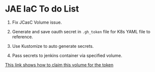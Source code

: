 # JAE IaC To do List

1. Fix JCasC Volume issue. 

2. Generate and save oauth secret in `.gh_token` file for K8s YAML file to reference.

3. Use Kustomize to auto generate secrets.

4. Pass secrets to jenkins container via specified volume.

[This link shows how to claim this volume for the token](https://github.com/EOSC-synergy/sqaaas-deploy/blob/fd17765d59c4b523deb0109d53de77ed9b219d12/deploy_sqaaas-api-prod.yaml#L57)
